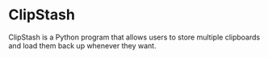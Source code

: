 # ClipStash
ClipStash is a Python program that allows users to store multiple clipboards and load them back up whenever they want. 
